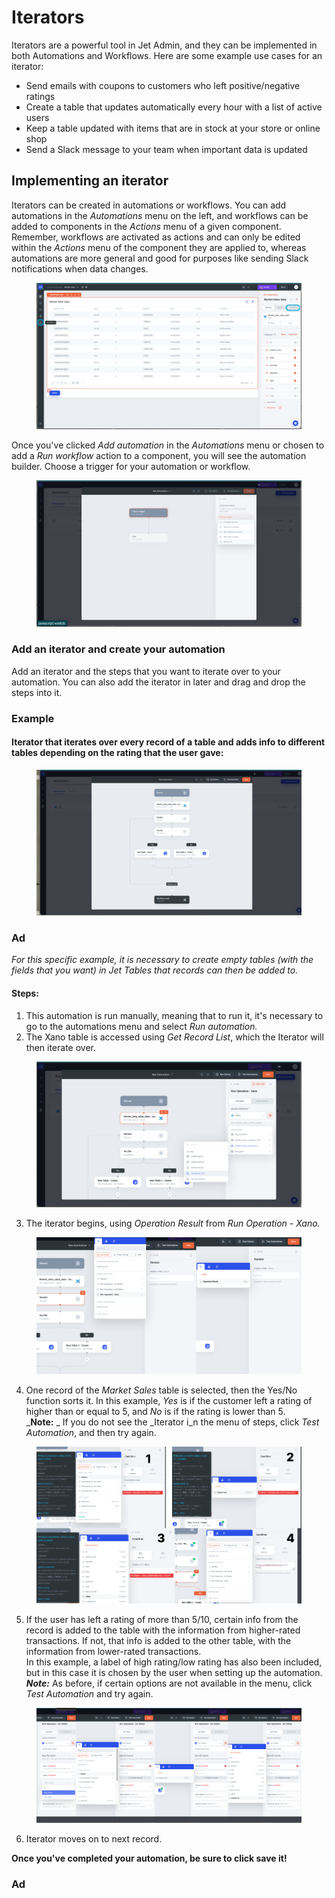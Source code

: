 # Iterators

Iterators are a powerful tool in Jet Admin, and they can be implemented in both Automations and Workflows. Here are some example use cases for an iterator:

* Send emails with coupons to customers who left positive/negative ratings
* Create a table that updates automatically every hour with a list of active users
* Keep a table updated with items that are in stock at your store or online shop
* Send a Slack message to your team when important data is updated

## Implementing an iterator

Iterators can be created in automations or workflows. You can add automations in the _Automations_ menu on the left, and workflows can be added to components in the _Actions_ menu of a given component. Remember, workflows are activated as actions and can only be edited within the _Actions_ menu of the component they are applied to, whereas automations are more general and good for purposes like sending Slack notifications when data changes.

<figure><img src="../../.gitbook/assets/automations button.png" alt=""><figcaption></figcaption></figure>

Once you've clicked _Add automation_ in the _Automations_ menu or chosen to add a _Run workflow_ action to a component, you will see the automation builder. Choose a trigger for your automation or workflow.

<figure><img src="../../.gitbook/assets/choose trigger.png" alt=""><figcaption></figcaption></figure>

### Add an iterator and create your automation&#x20;

Add an iterator and the steps that you want to iterate over to your automation. You can also add the iterator in later and drag and drop the steps into it.&#x20;

### Example

#### Iterator that iterates over every record of a table and adds info to different tables depending on the rating that the user gave:

<figure><img src="../../.gitbook/assets/automation example.png" alt=""><figcaption></figcaption></figure>

### Ad

_For this specific example, it is necessary to create empty tables (with the fields that you want) in Jet Tables that records can then be added to._

#### Steps:

1. This automation is run manually, meaning that to run it, it's necessary to go to the automations menu and select _Run automation._
2. The Xano table is accessed using _Get Record List_, which the Iterator will then iterate over.

<figure><img src="../../.gitbook/assets/Get record list.png" alt=""><figcaption></figcaption></figure>

3. The iterator begins, using _Operation Result_ from _Run Operation - Xano._

<figure><img src="../../.gitbook/assets/Frame 444.png" alt=""><figcaption></figcaption></figure>

4. One record of the _Market Sales_ table is selected, then the Yes/No function sorts it. In this example, _Yes_ is if the customer left a rating of higher than or equal to 5, and _No_ is if the rating is lower than 5. \
   _**Note:** _ If you do not see the _Iterator i_n the menu of steps, click _Test Automation_, and then try again.

<figure><img src="../../.gitbook/assets/Frame 445.png" alt=""><figcaption></figcaption></figure>

5. If the user has left a rating of more than 5/10, certain info from the record is added to the table with the information from higher-rated transactions. If not, that info is added to the other table, with the information from lower-rated transactions.\
   In this example, a label of high rating/low rating has also been included, but in this case it is chosen by the user when setting up the automation.\
   _**Note:**_ As before, if certain options are not available in the menu, click _Test Automation_ and try again.

<figure><img src="../../.gitbook/assets/Frame 446.png" alt=""><figcaption></figcaption></figure>

6. Iterator moves on to next record.

**Once you've completed your automation, be sure to click save it!**

### Ad
